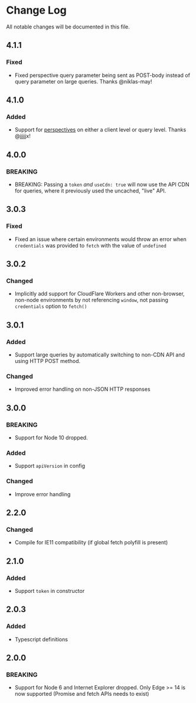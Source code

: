 # Change Log

All notable changes will be documented in this file.

## 4.1.1

### Fixed

- Fixed perspective query parameter being sent as POST-body instead of query parameter on large queries. Thanks @niklas-may!

## 4.1.0

### Added

- Support for [perspectives](https://www.sanity.io/blog/introducing-perspectives-sanity-previews) on either a client level or query level. Thanks @jjjjjx!

## 4.0.0

### BREAKING

- BREAKING: Passing a `token` _and_ `useCdn: true` will now use the API CDN for queries, where it previously used the uncached, "live" API.

## 3.0.3

### Fixed

- Fixed an issue where certain environments would throw an error when `credentials` was provided to `fetch` with the value of `undefined`

## 3.0.2

### Changed

- Implicitly add support for CloudFlare Workers and other non-browser, non-node environments by not referencing `window`, not passing `credentials` option to `fetch()`

## 3.0.1

### Added

- Support large queries by automatically switching to non-CDN API and using HTTP POST method.

### Changed

- Improved error handling on non-JSON HTTP responses

## 3.0.0

### BREAKING

- Support for Node 10 dropped.

### Added

- Support `apiVersion` in config

### Changed

- Improve error handling

## 2.2.0

### Changed

- Compile for IE11 compatibility (if global fetch polyfill is present)

## 2.1.0

### Added

- Support `token` in constructor

## 2.0.3

### Added

- Typescript definitions

## 2.0.0

### BREAKING

- Support for Node 6 and Internet Explorer dropped. Only Edge >= 14 is now supported (Promise and fetch APIs needs to exist)

